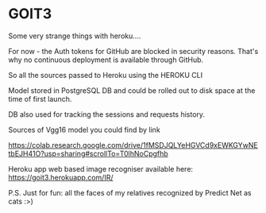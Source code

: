 # GOIT3

Some very strange things with heroku....

For now - the Auth tokens for GitHub are blocked in security reasons. That's why no continuous deployment is available through GitHub.

So all the sources passed to Heroku using the HEROKU CLI

Model stored in PostgreSQL DB and could be rolled out to disk space at the time of first launch. 

DB also used for tracking the sessions and requests history.

Sources of Vgg16 model you could find by link 

https://colab.research.google.com/drive/1fMSDJQLYeHGVCd9xEWKGYwNEtbEJH41O?usp=sharing#scrollTo=T0lhNoCpgfhb

Heroku app web based image recogniser available here: https://goit3.herokuapp.com/IR/


P.S. Just for fun: all the faces of my relatives recognized by Predict Net as cats :>) 
